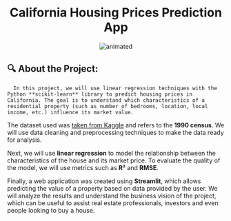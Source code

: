 **<h1 align='center'>California Housing Prices Prediction App </h1>**

<p align="center">
<img src="https://user-images.githubusercontent.com/69912320/234723379-21eab3af-67c2-45e7-97d1-19613de4cfc0.gif" alt="animated" />
</p>

## 🔍 About the Project:
      In this project, we will use linear regression techniques with the Python **scikit-learn** library to predict housing prices in California. The goal is to understand which characteristics of a residential property (such as number of bedrooms, location, local income, etc.) influence its market value.

The dataset used was [taken from Kaggle](https://www.kaggle.com/datasets/camnugent/california-housing-prices) and refers to the **1990 census**. We will use data cleaning and preprocessing techniques to make the data ready for analysis.

Next, we will use **linear regression** to model the relationship between the characteristics of the house and its market price. To evaluate the quality of the model, we will use metrics such as **R²** and **RMSE**.

Finally, a web application was created using **Streamlit**, which allows predicting the value of a property based on data provided by the user. We will analyze the results and understand the business vision of the project, which can be useful to assist real estate professionals, investors and even people looking to buy a house.
